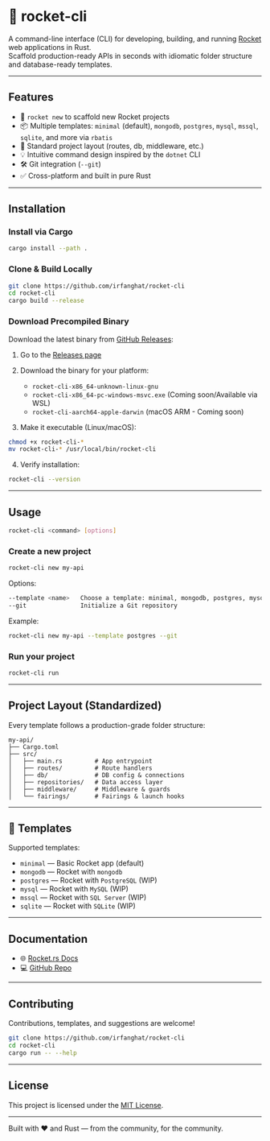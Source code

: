 # 🚀 rocket-cli

A command-line interface (CLI) for developing, building, and running [Rocket](https://rocket.rs) web applications in Rust.  
Scaffold production-ready APIs in seconds with idiomatic folder structure and database-ready templates.

---

## Features

- 🔧 `rocket new` to scaffold new Rocket projects
- 📦 Multiple templates: `minimal` (default), `mongodb`, `postgres`, `mysql`, `mssql`, `sqlite`, and more via `rbatis`
- 📂 Standard project layout (routes, db, middleware, etc.)
- 💡 Intuitive command design inspired by the `dotnet` CLI
- 🛠️ Git integration (`--git`)
- ✅ Cross-platform and built in pure Rust

---

## Installation

### Install via Cargo

```bash
cargo install --path .
```

### Clone & Build Locally

```bash
git clone https://github.com/irfanghat/rocket-cli
cd rocket-cli
cargo build --release
```

### Download Precompiled Binary

Download the latest binary from [GitHub Releases](https://github.com/irfanghat/rocket-cli/releases):

1. Go to the [Releases page](https://github.com/irfanghat/rocket-cli/releases)
2. Download the binary for your platform:

   * `rocket-cli-x86_64-unknown-linux-gnu`
   * `rocket-cli-x86_64-pc-windows-msvc.exe` (Coming soon/Available via WSL)
   * `rocket-cli-aarch64-apple-darwin` (macOS ARM - Coming soon)
3. Make it executable (Linux/macOS):

```bash
chmod +x rocket-cli-*
mv rocket-cli-* /usr/local/bin/rocket-cli
```

4. Verify installation:

```bash
rocket-cli --version
```

---

## Usage

```bash
rocket-cli <command> [options]
```

### Create a new project

```bash
rocket-cli new my-api
```

Options:

```bash
--template <name>   Choose a template: minimal, mongodb, postgres, mysql, mssql, rbatis
--git               Initialize a Git repository
```

Example:

```bash
rocket-cli new my-api --template postgres --git
```

### Run your project

```bash
rocket-cli run
```

---

## Project Layout (Standardized)

Every template follows a production-grade folder structure:

```
my-api/
├── Cargo.toml
├── src/
│   ├── main.rs         # App entrypoint
│   ├── routes/         # Route handlers
│   ├── db/             # DB config & connections
│   ├── repositories/   # Data access layer
│   ├── middleware/     # Middleware & guards
│   └── fairings/       # Fairings & launch hooks
```

---

## 🧪 Templates

Supported templates:

* `minimal` — Basic Rocket app (default)
* `mongodb` — Rocket with `mongodb`
* `postgres` — Rocket with `PostgreSQL` (WIP)
* `mysql` — Rocket with `MySQL` (WIP)
* `mssql` — Rocket with `SQL Server` (WIP)
* `sqlite` — Rocket with `SQLite` (WIP)

---

## Documentation

* 🌐 [Rocket.rs Docs](https://rocket.rs)
* 💻 [GitHub Repo](https://github.com/irfanghat/rocket-cli)

---

## Contributing

Contributions, templates, and suggestions are welcome!

```bash
git clone https://github.com/irfanghat/rocket-cli
cd rocket-cli
cargo run -- --help
```

---

## License

This project is licensed under the [MIT License](LICENSE).

---

Built with ❤️ and Rust — from the community, for the community.